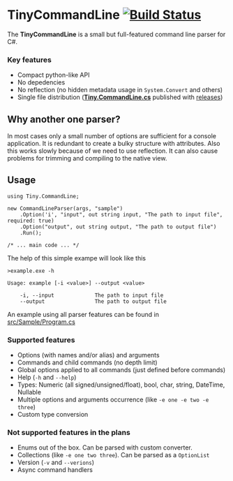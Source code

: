 TinyCommandLine [![Build Status](https://github.com/IEVin/TinyCommandLine/actions/workflows/main-ci.yml/badge.svg)](https://github.com/IEVin/TinyCommandLine/actions/workflows/main-ci.yml)
=====================

The **TinyCommandLine** is a small but full-featured command line parser for C#. 

### Key features
- Compact python-like API
- No depedencies
- No reflection (no hidden metadata usage in `System.Convert` and others)
- Single file distribution ([**Tiny.CommandLine.cs**](https://github.com/IEVin/TinyCommandLine/releases/latest/download/Tiny.CommandLine.cs) published with [releases](https://github.com/IEVin/TinyCommandLine/releases/))

Why another one parser?
---------------------
In most cases only a small number of options are sufficient for a console application. It is redundant to create a bulky structure with attributes. Also this works slowly because of we need to use reflection. It can also cause problems for trimming and compiling to the native view.

Usage
---------------------

```CSharp
using Tiny.CommandLine;

new CommandLineParser(args, "sample")
    .Option('i', "input", out string input, "The path to input file", required: true)
    .Option("output", out string output, "The path to output file")
    .Run();

/* ... main code ... */
```

The help of this simple exampe will look like this

```
>example.exe -h

Usage: example [-i <value>] --output <value>

    -i, --input             The path to input file
    --output                The path to output file
```

An example using all parser features can be found in [src/Sample/Program.cs](https://github.com/IEVin/TinyCommandLine/blob/master/src/Sample/Program.cs)

### Supported features
- Options (with names and/or alias) and arguments
- Commands and child commands (no depth limit)
- Global options applied to all commands (just defined before commands)
- Help (`-h` and `--help`)
- Types: Numeric (all signed/unsigned/float), bool, char, string, DateTime, Nullable<T>
- Multiple options and arguments occurrence (like `-e one -e two -e three`)
- Сustom type conversion

### Not supported features in the plans
- Enums out of the box. Can be parsed with custom converter.
- Collections (like `-e one two three`). Can be parsed as a `OptionList`
- Version (`-v` and `--verions`)
- Async command handlers
